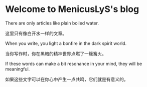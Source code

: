#  Welcome to MenicusLyS's blog

There are only articles like plain boiled water. 

这里只有像白开水一样的文章。 

When you write, you light a bonfire in the dark spirit world. 

当你写作时，你在黑暗的精神世界点燃了一簇篝火。 

If these words can make a bit resonance in your mind, they will be meaningful. 

如果这些文字可以在你心中产生一点共鸣，它们就是有意义的。
